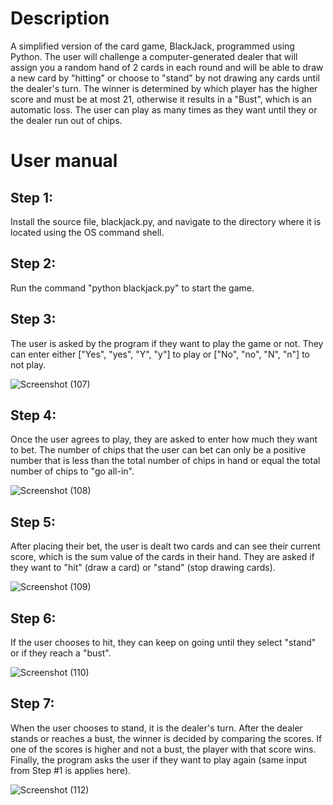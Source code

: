 # Description
A simplified version of the card game, BlackJack, programmed using Python. The user will challenge a computer-generated dealer that will assign you a random hand of 2 cards in each round and will be able to draw a new card by "hitting" or choose to "stand" by not drawing any cards until the dealer's turn. The winner is determined by which player has the higher score and must be at most 21, otherwise it results in a "Bust", which is an automatic loss. The user can play as many times as they want until they or the dealer run out of chips.

# User manual

## Step 1:
Install the source file, blackjack.py, and navigate to the directory where it is located using the OS command shell.

## Step 2: 
Run the command "python blackjack.py" to start the game.

## Step 3:
The user is asked by the program if they want to play the game or not. They can enter either \["Yes", "yes", "Y", "y"] to play or \["No", "no", "N", "n"] to not play.

![Screenshot (107)](https://github.com/user-attachments/assets/71ddfd4b-98ea-4457-8e53-af6d14f4bbe2)

## Step 4:
Once the user agrees to play, they are asked to enter how much they want to bet. The number of chips that the user can bet can only be a positive number that is less than the total number of chips in hand or equal the total number of chips to "go all-in".

![Screenshot (108)](https://github.com/user-attachments/assets/128253b9-8c3a-473e-924c-56cb3d20c926)

## Step 5: 
After placing their bet, the user is dealt two cards and can see their current score, which is the sum value of the cards in their hand. They are asked if they want to "hit" (draw a card) or "stand" (stop drawing cards). 

![Screenshot (109)](https://github.com/user-attachments/assets/3f34fc7a-c277-45d6-9e3c-46206fd1dfef)

## Step 6:
If the user chooses to hit, they can keep on going until they select "stand" or if they reach a "bust".

![Screenshot (110)](https://github.com/user-attachments/assets/e7bbc8db-9cf9-4292-817a-8c543b2551e4)

## Step 7: 
When the user chooses to stand, it is the dealer's turn. After the dealer stands or reaches a bust, the winner is decided by comparing the scores. If one of the scores is higher and not a bust, the player with that score wins. Finally, the program asks the user if they want to play again (same input from Step #1 is applies here).

![Screenshot (112)](https://github.com/user-attachments/assets/20c645ca-5b9b-4b1c-9ed9-11a1a4c46e6c)
